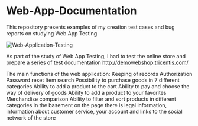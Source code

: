 # Web-App-Documentation

This repository presents examples of my creation test cases and bug reports on studying Web App Testing


![Web-Application-Testing](https://github.com/Artem-Mezhuev/Web-App-Documentation/assets/116815884/75b34d81-2f0c-4407-951c-14655e8c2b64)


As part of the study of Web App Testing, I had to test the online store and prepare a series of test documentation http://demowebshop.tricentis.com/

The main functions of the web application:
Keeping of records
Authorization
Password reset
Item search
Possibility to purchase goods in 7 different categories
Ability to add a product to the cart
Ability to pay and choose the way of delivery of goods
Ability to add a product to your favorites
Merchandise comparison
Ability to filter and sort products in different categories
In the basement on the page there is legal information, information about customer service, your account and links to the social network of the store
